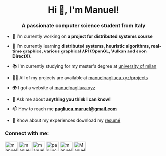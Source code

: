 <h1 align="center">Hi 👋, I'm Manuel!</h1>
<h3 align="center">A passionate computer science student from Italy</h3>

- 🔭 I’m currently working on **a project for distributed systems course**

- 🌱 I’m currently learning **distributed systems, heuristic algorithms, real-time graphics, various graphical API (OpenGL, Vulkan and soon DirectX).**

- 📚 I'm currently studying for my master's degree at [university of milan](https://www.unimi.it/en/education/computer-science-master)

- 👨‍💻 All of my projects are available at [manuelpagliuca.xyz/projects](https://www.manuelpagliuca.xyz/#projects)

- 🌍 I got a website at [manuelpagliuca.xyz](https://www.manuelpagliuca.xyz)

- 💬 Ask me about **anything you think I can know!**

- 📫 How to reach me **pagliuca.manuel@gmail.com**

- 📄 Know about my experiences download my [resumé](https://www.manuelpagliuca.xyz/uploads/resume.pdf)

<h3 align="left">Connect with me:</h3>
<p align="left">
<a href="https://twitter.com/manuelpagliuca" target="blank"><img align="center" src="https://raw.githubusercontent.com/rahuldkjain/github-profile-readme-generator/master/src/images/icons/Social/twitter.svg" alt="manuelpagliuca" height="30" width="40" /></a>
<a href="https://linkedin.com/in/manuelpagliuca" target="blank"><img align="center" src="https://raw.githubusercontent.com/rahuldkjain/github-profile-readme-generator/master/src/images/icons/Social/linked-in-alt.svg" alt="manuelpagliuca" height="30" width="40" /></a>
<a href="https://stackoverflow.com/users/manuelpagliuca" target="blank"><img align="center" src="https://raw.githubusercontent.com/rahuldkjain/github-profile-readme-generator/master/src/images/icons/Social/stack-overflow.svg" alt="manuelpagliuca" height="30" width="40" /></a>
<a href="https://instagram.com/pagliucamanuel" target="blank"><img align="center" src="https://raw.githubusercontent.com/rahuldkjain/github-profile-readme-generator/master/src/images/icons/Social/instagram.svg" alt="pagliucamanuel" height="30" width="40" /></a>
<a href="https://www.leetcode.com/manuelpagliuca" target="blank"><img align="center" src="https://raw.githubusercontent.com/rahuldkjain/github-profile-readme-generator/master/src/images/icons/Social/leet-code.svg" alt="manuelpagliuca" height="30" width="40" /></a>
<a href="https://discord.gg/Manuel Pagliuca#3710" target="blank"><img align="center" src="https://raw.githubusercontent.com/rahuldkjain/github-profile-readme-generator/master/src/images/icons/Social/discord.svg" alt="Manuel Pagliuca#3710" height="30" width="40" /></a>
</p>
